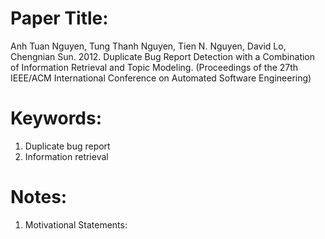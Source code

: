 # Paper Title:
Anh Tuan Nguyen, Tung Thanh Nguyen, Tien N. Nguyen, David Lo, Chengnian Sun. 2012. Duplicate Bug Report Detection with a Combination of Information Retrieval and Topic Modeling. (Proceedings of the 27th IEEE/ACM International Conference on Automated Software Engineering)

# Keywords:
1. Duplicate bug report
2. Information retrieval

# Notes:
1. Motivational Statements:
